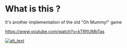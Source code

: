 
# What is this ?

It's another implementation of the old "Oh Mummy!" game

https://www.youtube.com/watch?v=kTRfIUMbTas

[![alt_text](https://img.youtube.com/vi/kTRfIUMbTas/0.jpg)](https://www.youtube.com/watch?v=kTRfIUMbTas)
